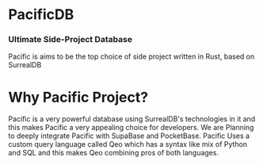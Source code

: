 # PacificDB
### Ultimate Side-Project Database

Pacific is aims to be the top choice of side project written in Rust, based on SurrealDB

# Why Pacific Project?

Pacific is a very powerful database using SurrealDB's technologies in it and this makes Pacific a very appealing choice for developers.
We are Planning to deeply integrate Pacific with SupaBase and PocketBase.
Pacific Uses a custom query language called Qeo which has a syntax like mix of Python and SQL and this makes Qeo combining pros of both languages.
